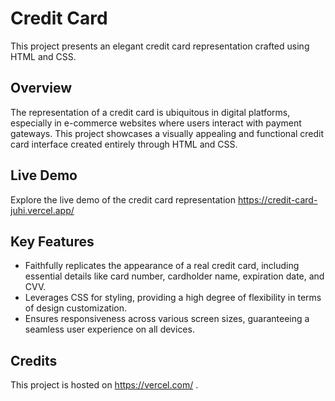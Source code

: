 # Credit Card

This project presents an elegant credit card representation crafted using HTML and CSS.

## Overview

The representation of a credit card is ubiquitous in digital platforms, especially in e-commerce websites where users interact with payment gateways. This project showcases a visually appealing and functional credit card interface created entirely through HTML and CSS.

## Live Demo

Explore the live demo of the credit card representation https://credit-card-juhi.vercel.app/

## Key Features

- Faithfully replicates the appearance of a real credit card, including essential details like card number, cardholder name, expiration date, and CVV.
- Leverages CSS for styling, providing a high degree of flexibility in terms of design customization.
- Ensures responsiveness across various screen sizes, guaranteeing a seamless user experience on all devices.

## Credits

This project is hosted on https://vercel.com/ .
